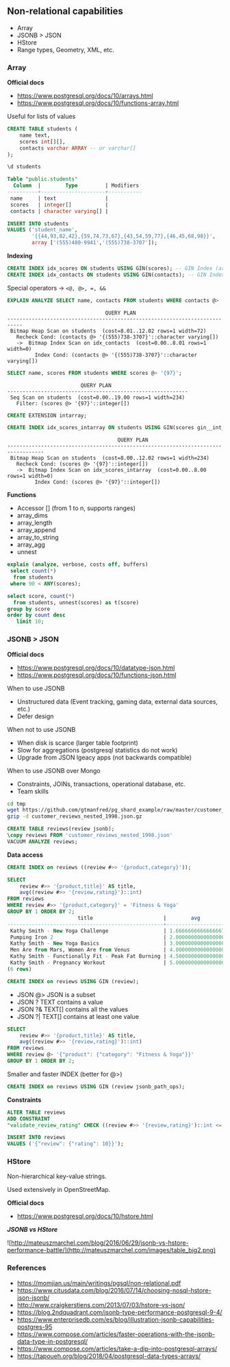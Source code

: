 ## Non-relational capabilities

- Array
- JSONB > JSON
- HStore
- Range types, Geometry, XML, etc.

### Array

**Official docs**

- https://www.postgresql.org/docs/10/arrays.html
- https://www.postgresql.org/docs/10/functions-array.html

Useful for lists of values

```sql
CREATE TABLE students (
    name text,
    scores int[][],
    contacts varchar ARRAY -- or varchar[]
);
```

```sql
\d students

Table "public.students"
  Column  |        Type         | Modifiers
----------+---------------------+-----------
 name     | text                |
 scores   | integer[]           |
 contacts | character varying[] |
 ```

```sql
INSERT INTO students
VALUES ('student_name',
        '{{44,93,82,42},{59,74,73,67},{43,54,59,77},{46,45,68,98}}',
        array ['(555)480-9941','(555)738-3707']);
```

**Indexing**


```sql
CREATE INDEX idx_scores ON students USING GIN(scores); -- GIN Index (array)
CREATE INDEX idx_contacts ON students USING GIN(contacts); -- GIN Index (array)
```

Special operators -> `<@, @>, =, &&`

```sql
EXPLAIN ANALYZE SELECT name, contacts FROM students WHERE contacts @> '{(555)738-3707}';
```

```
                                QUERY PLAN
---------------------------------------------------------------------------
 Bitmap Heap Scan on students  (cost=8.01..12.02 rows=1 width=72)
   Recheck Cond: (contacts @> '{(555)738-3707}'::character varying[])
   ->  Bitmap Index Scan on idx_contacts  (cost=0.00..8.01 rows=1 width=0)
         Index Cond: (contacts @> '{(555)738-3707}'::character varying[])
```

```sql
SELECT name, scores FROM students WHERE scores @> '{97}';
```

```
                        QUERY PLAN
-----------------------------------------------------------
 Seq Scan on students  (cost=0.00..19.00 rows=1 width=234)
   Filter: (scores @> '{97}'::integer[])
```

```sql
CREATE EXTENSION intarray;
```

```sql
CREATE INDEX idx_scores_intarray ON students USING GIN(scores gin__int_ops);
```

```
                                    QUERY PLAN
----------------------------------------------------------------------------------
 Bitmap Heap Scan on students  (cost=8.00..12.02 rows=1 width=234)
   Recheck Cond: (scores @> '{97}'::integer[])
   ->  Bitmap Index Scan on idx_scores_intarray  (cost=0.00..8.00 rows=1 width=0)
         Index Cond: (scores @> '{97}'::integer[])
```

**Functions**

- Accessor [] (from 1 to n, supports ranges)
- array_dims
- array_length
- array_append
- array_to_string
- array_agg
- unnest

```sql
explain (analyze, verbose, costs off, buffers)
 select count(*)
  from students
 where 90 < ANY(scores);
```

```sql
select score, count(*)
  from students, unnest(scores) as t(score)
group by score
order by count desc
   limit 10;
```

### JSONB > JSON

**Official docs**

- https://www.postgresql.org/docs/10/datatype-json.html
- https://www.postgresql.org/docs/10/functions-json.html

When to use JSONB

- Unstructured data (Event tracking, gaming data, external data sources, etc.)
- Defer design

When not to use JSONB

- When disk is scarce (larger table footprint)
- Slow for aggregations (postgresql statistics do not work)
- Upgrade from JSON lgeacy apps (not backwards compatible)

When to use JSONB over Mongo

- Constraints, JOINs, transactions, operational database, etc.
- Team skills

```bash
cd tmp
wget https://github.com/gtmanfred/pg_shard_example/raw/master/customer_reviews_nested_1998.json.gz
gzip -d customer_reviews_nested_1998.json.gz
```

```sql
CREATE TABLE reviews(review jsonb);
\copy reviews FROM 'customer_reviews_nested_1998.json'
VACUUM ANALYZE reviews;
```

**Data access**

```sql
CREATE INDEX on reviews ((review #>> '{product,category}'));
```

```sql
SELECT
    review #>> '{product,title}' AS title,
    avg((review #>> '{review,rating}')::int)
FROM reviews
WHERE review #>> '{product,category}' = 'Fitness & Yoga'
GROUP BY 1 ORDER BY 2;
                       title                       |        avg
---------------------------------------------------+--------------------
 Kathy Smith - New Yoga Challenge                  | 1.6666666666666667
 Pumping Iron 2                                    | 2.0000000000000000
 Kathy Smith - New Yoga Basics                     | 3.0000000000000000
 Men Are from Mars, Women Are from Venus           | 4.0000000000000000
 Kathy Smith - Functionally Fit - Peak Fat Burning | 4.5000000000000000
 Kathy Smith - Pregnancy Workout                   | 5.0000000000000000
(6 rows)
```

```sql
CREATE INDEX on reviews USING GIN (review);
```

- JSON @> JSON is a subset
- JSON ? TEXT contains a value
- JSON ?& TEXT[] contains all the values
- JSON ?| TEXT[] contains at least one value

```sql
SELECT
    review #>> '{product,title}' AS title,
    avg((review #>> '{review,rating}')::int)
FROM reviews
WHERE review @> '{"product": {"category": "Fitness & Yoga"}}'
GROUP BY 1 ORDER BY 2;
```

Smaller and faster INDEX (better for @>)

```sql
CREATE INDEX on reviews USING GIN (review jsonb_path_ops);
```

**Constraints**

```sql
ALTER TABLE reviews
ADD CONSTRAINT
"validate_review_rating" CHECK ((review #>> '{review,rating}')::int <= 5);

INSERT INTO reviews
VALUES ('{"review": {"rating": 10}}');
```

### HStore

Non-hierarchical key-value strings.

Used extensively in OpenStreetMap.

**Official docs**

- https://www.postgresql.org/docs/10/hstore.html

***JSONB vs HStore***

![http://mateuszmarchel.com/blog/2016/06/29/jsonb-vs-hstore-performance-battle/](http://mateuszmarchel.com/images/table_big2.png)

### References

- https://momjian.us/main/writings/pgsql/non-relational.pdf
- https://www.citusdata.com/blog/2016/07/14/choosing-nosql-hstore-json-jsonb/
- http://www.craigkerstiens.com/2013/07/03/hstore-vs-json/
- https://blog.2ndquadrant.com/jsonb-type-performance-postgresql-9-4/
- https://www.enterprisedb.com/es/blog/illustration-jsonb-capabilities-postgres-95
- https://www.compose.com/articles/faster-operations-with-the-jsonb-data-type-in-postgresql/
- https://www.compose.com/articles/take-a-dip-into-postgresql-arrays/
- https://tapoueh.org/blog/2018/04/postgresql-data-types-arrays/